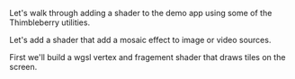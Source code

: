 Let's walk through adding a shader to the demo app using some of the Thimbleberry utilities.

Let's add a shader that add a mosaic effect to image or video sources.

First we'll build a wgsl vertex and fragement shader that draws tiles on the screen.




